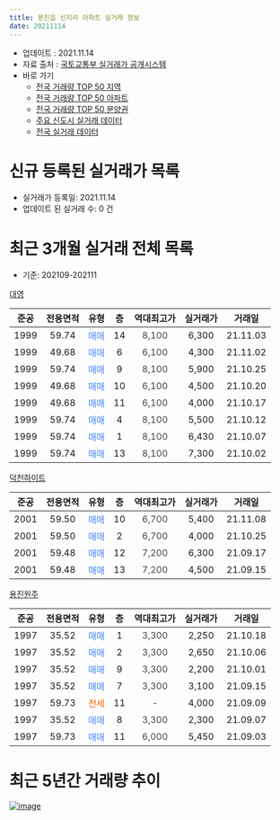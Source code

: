 ```yaml
---
title: 용진읍 신지리 아파트 실거래 정보
date: 20211114
---
```


* 업데이트 : 2021.11.14
* 자료 출처 : [국토교통부 실거래가 공개시스템](http://rt.molit.go.kr)
* 바로 가기
    * [전국 거래량 TOP 50 지역](https://apt-info.github.io/apt-trade-info/tr)
    * [전국 거래량 TOP 50 아파트](https://apt-info.github.io/apt-trade-info/ta)
    * [전국 거래량 TOP 50 분양권](https://apt-info.github.io/apt-trade-info/tb)
    * [주요 신도시 실거래 데이터](https://apt-info.github.io/apt-trade-info/newtown)
    * [전국 실거래 데이터](https://apt-info.github.io/apt-trade-info/all)



<script async src="https://pagead2.googlesyndication.com/pagead/js/adsbygoogle.js"></script>
<!-- 기본광고 -->
<ins class="adsbygoogle"
     style="display:block"
     data-ad-client="ca-pub-1142216861245946"
     data-ad-slot="4805727019"
     data-ad-format="auto"
     data-full-width-responsive="true"></ins>
<script>
     (adsbygoogle = window.adsbygoogle || []).push({});
</script>


# 신규 등록된 실거래가 목록

* 실거래가 등록일: 2021.11.14
* 업데이트 된 실거래 수: 0 건




<script async src="https://pagead2.googlesyndication.com/pagead/js/adsbygoogle.js"></script>
<!-- 기본광고 -->
<ins class="adsbygoogle"
     style="display:block"
     data-ad-client="ca-pub-1142216861245946"
     data-ad-slot="4805727019"
     data-ad-format="auto"
     data-full-width-responsive="true"></ins>
<script>
     (adsbygoogle = window.adsbygoogle || []).push({});
</script>


# 최근 3개월 실거래 전체 목록
* 기준: 202109-202111


[대영](https://search.naver.com/search.naver?query=%EB%8C%80%EC%98%81)

|준공|전용면적|유형|층|역대최고가|실거래가|거래일|
|:---:|:---:|:---:|:---:|:---:|:---:|:---:|
|1999|59.74|<span style="color:#4285F3">매매</span>|14|<span style="color:#444444">8,100</span>|6,300|21.11.03|
|1999|49.68|<span style="color:#4285F3">매매</span>|6|<span style="color:#444444">6,100</span>|4,300|21.11.02|
|1999|59.74|<span style="color:#4285F3">매매</span>|9|<span style="color:#444444">8,100</span>|5,900|21.10.25|
|1999|49.68|<span style="color:#4285F3">매매</span>|10|<span style="color:#444444">6,100</span>|4,500|21.10.20|
|1999|49.68|<span style="color:#4285F3">매매</span>|11|<span style="color:#444444">6,100</span>|4,000|21.10.17|
|1999|59.74|<span style="color:#4285F3">매매</span>|4|<span style="color:#444444">8,100</span>|5,500|21.10.12|
|1999|59.74|<span style="color:#4285F3">매매</span>|1|<span style="color:#444444">8,100</span>|6,430|21.10.07|
|1999|59.74|<span style="color:#4285F3">매매</span>|13|<span style="color:#444444">8,100</span>|7,300|21.10.02|

[덕천하이트](https://search.naver.com/search.naver?query=%EB%8D%95%EC%B2%9C%ED%95%98%EC%9D%B4%ED%8A%B8)

|준공|전용면적|유형|층|역대최고가|실거래가|거래일|
|:---:|:---:|:---:|:---:|:---:|:---:|:---:|
|2001|59.50|<span style="color:#4285F3">매매</span>|10|<span style="color:#444444">6,700</span>|5,400|21.11.08|
|2001|59.50|<span style="color:#4285F3">매매</span>|2|<span style="color:#444444">6,700</span>|4,000|21.10.25|
|2001|59.48|<span style="color:#4285F3">매매</span>|12|<span style="color:#444444">7,200</span>|6,300|21.09.17|
|2001|59.48|<span style="color:#4285F3">매매</span>|13|<span style="color:#444444">7,200</span>|4,500|21.09.15|

[용진원주](https://search.naver.com/search.naver?query=%EC%9A%A9%EC%A7%84%EC%9B%90%EC%A3%BC)

|준공|전용면적|유형|층|역대최고가|실거래가|거래일|
|:---:|:---:|:---:|:---:|:---:|:---:|:---:|
|1997|35.52|<span style="color:#4285F3">매매</span>|1|<span style="color:#444444">3,300</span>|2,250|21.10.18|
|1997|35.52|<span style="color:#4285F3">매매</span>|2|<span style="color:#444444">3,300</span>|2,650|21.10.06|
|1997|35.52|<span style="color:#4285F3">매매</span>|9|<span style="color:#444444">3,300</span>|2,200|21.10.01|
|1997|35.52|<span style="color:#4285F3">매매</span>|7|<span style="color:#444444">3,300</span>|3,100|21.09.15|
|1997|59.73|<span style="color:#FF5A00">전세</span>|11|<span style="color:#444444">-</span>|4,000|21.09.09|
|1997|35.52|<span style="color:#4285F3">매매</span>|8|<span style="color:#444444">3,300</span>|2,300|21.09.07|
|1997|59.73|<span style="color:#4285F3">매매</span>|11|<span style="color:#444444">6,000</span>|5,450|21.09.03|



<script async src="https://pagead2.googlesyndication.com/pagead/js/adsbygoogle.js"></script>
<!-- 기본광고 -->
<ins class="adsbygoogle"
     style="display:block"
     data-ad-client="ca-pub-1142216861245946"
     data-ad-slot="4805727019"
     data-ad-format="auto"
     data-full-width-responsive="true"></ins>
<script>
     (adsbygoogle = window.adsbygoogle || []).push({});
</script>


# 최근 5년간 거래량 추이


<div style="width:100%;">
    <canvas id="deal_progress" height="200"></canvas>
</div>

<script>
new Chart(document.getElementById("deal_progress"), {
    type: 'line',
    data: {
        labels: ['16.01','16.02','16.03','16.04','16.05','16.06','16.07','16.08','16.09','16.10','16.11','16.12','17.01','17.02','17.03','17.04','17.05','17.06','17.07','17.08','17.09','17.10','17.11','17.12','18.01','18.02','18.03','18.04','18.05','18.06','18.07','18.08','18.09','18.10','18.11','18.12','19.01','19.02','19.03','19.04','19.05','19.06','19.07','19.08','19.09','19.10','19.11','19.12','20.01','20.02','20.03','20.04','20.05','20.06','20.07','20.08','20.09','20.10','20.11','20.12','21.01','21.02','21.03','21.04','21.05','21.06','21.07','21.08','21.09','21.10','21.11'],
        datasets: [{
            label: '매매/분양권',
            data: [4,11,9,11,8,7,3,9,6,5,9,5,4,5,19,5,4,4,3,7,8,2,7,4,8,5,11,3,5,4,7,6,5,3,1,0,4,6,10,1,3,4,2,5,3,4,1,2,3,9,6,7,5,4,5,7,7,7,5,6,8,9,11,1,3,18,12,4,5,10,3],
            borderColor: "rgba(66, 133, 243, 1)",
            backgroundColor: "rgba(66, 133, 243, 0.05)",
            borderWidth: 1,
            pointRadius: 0,
            fill: false,
            lineTension: 0
        },{
            label: '전/월세',
            data: [1,4,1,3,5,2,1,1,0,3,1,1,2,2,5,4,1,1,3,0,2,1,3,1,0,5,6,5,2,1,3,2,1,5,4,1,5,2,5,2,0,1,3,1,4,5,3,2,2,5,2,1,0,3,2,2,2,1,2,2,3,4,8,2,1,2,1,1,1,0,0],
            borderColor: "rgba(255, 90, 0, 1)",
            backgroundColor: "rgba(255, 90, 0, 0.05)",
            borderWidth: 1,
            pointRadius: 0,
            fill: false,
            lineTension: 0
        },{
            label: '합계',
            data: [5,15,10,14,13,9,4,10,6,8,10,6,6,7,24,9,5,5,6,7,10,3,10,5,8,10,17,8,7,5,10,8,6,8,5,1,9,8,15,3,3,5,5,6,7,9,4,4,5,14,8,8,5,7,7,9,9,8,7,8,11,13,19,3,4,20,13,5,6,10,3],
            borderColor: "rgba(0, 0, 0, 1)",
            backgroundColor: "rgba(0, 0, 0, 0.03)",
            borderWidth: 0.1,
            pointRadius: 0,
            fill: true,
            lineTension: 0
        }
        ]
    },
    options: {
        responsive: true,
        title: {
            display: false
        },
        tooltips: {
            mode: 'index',
            intersect: false
        },
        hover: {
            mode: 'nearest',
            intersect: true
        },
        scales: {
            xAxes: [{
                display: true,
                scaleLabel: {
                    display: true,
                    labelString: '년/월'
                }
            }],
            yAxes: [{
                display: true,
                ticks: {
                    suggestedMin: 0,
                },
                scaleLabel: {
                    display: true,
                    labelString: '실거래 수'
                }
            }]
        }
    }
});

</script>


[![image](https://apt-info.github.io/images/2020-01-03-apt-trade-info/1024x500.png)](https://play.google.com/store/apps/details?id=com.aptinfo.apttradeinfo)

